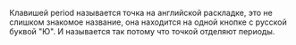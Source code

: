 Клавишей period называется точка на английской раскладке, это не слишком знакомое название, она находится на одной кнопке с русской буквой "Ю". И называется так потому что точкой отделяют периоды. 